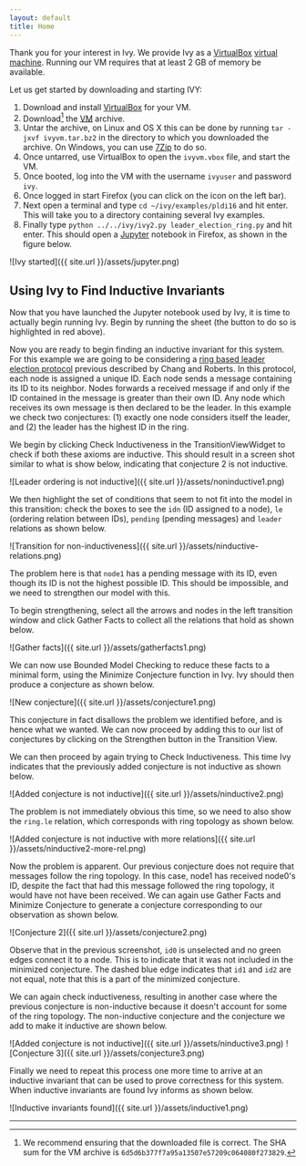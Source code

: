 ```yaml
---
layout: default
title: Home
---
```

Thank you for your interest in Ivy. We provide Ivy as a [VirtualBox](https://www.virtualbox.org) [virtual machine](http://www.cs.tau.ac.il/~odedp/ivyvm.tar.bz2). Running our VM requires that at least 2 GB of memory be available. 

Let us get started by downloading and starting IVY:

1. Download and install [VirtualBox](https://www.virtualbox.org) for your VM.
2. Download[^1] the [VM](http://www.cs.tau.ac.il/~odedp/ivyvm.tar.bz2) archive.
3. Untar the archive, on Linux and OS X this can be done by running `tar -jxvf ivyvm.tar.bz2` in the directory to which you downloaded the archive. On Windows, you can use [7Zip](http://www.7-zip.org/download.html) to do so.
3. Once untarred, use VirtualBox to open the `ivyvm.vbox` file, and start the VM.
4. Once booted, log into the VM with the username `ivyuser` and password `ivy`.
5. Once logged in start Firefox (you can click on the icon on the left bar).
6. Next open a terminal and type `cd ~/ivy/examples/pldi16` and hit enter. This will take you to a directory containing several Ivy examples. 
7. Finally type `python ../../ivy/ivy2.py leader_election_ring.py` and hit enter. This should open a [Jupyter](http://jupyter.org/) notebook in Firefox, as shown in the figure below.

![Ivy started]({{ site.url }}/assets/jupyter.png)

Using Ivy to Find Inductive Invariants
--------------------------------------
Now that you have launched the Jupyter notebook used by Ivy, it is time to actually begin running Ivy. Begin by running the sheet (the button to do so is highlighted in red above). 

Now you are ready to begin finding an inductive invariant for this system. For this example we are going to be considering a [ring based leader election protocol](http://cs.ucsb.edu/~hatem/cs271/decentralized-extrema-finding.pdf) previous described by Chang and Roberts. In this protocol, each node is assigned a unique ID. Each node sends a message containing its ID to its neighbor. Nodes forwards a received message if and only if the ID contained in the message is greater than their own ID. Any node which receives its own message is then declared to be the leader.  In this example we check two conjectures: (1) exactly one node considers itself the leader, and (2) the leader has the highest ID in the ring.

We begin by clicking Check Inductiveness in the TransitionViewWidget to check if both these axioms are inductive. This should result in a screen shot similar to what is show below, indicating that conjecture 2 is not inductive.

![Leader ordering is not inductive]({{ site.url }}/assets/noninductive1.png)

We then highlight the set of conditions that seem to not fit into the model in this transition: check the boxes to see the `idn` (ID assigned to a node), `le` (ordering relation between IDs), `pending` (pending messages) and `leader` relations as shown below.

![Transition for non-inductiveness]({{ site.url }}/assets/ninductive-relations.png)

The problem here is that `node1` has a pending message with its ID, even though its ID is not the highest possible ID. This should be impossible, and we need to strengthen our model with this.

To begin strengthening, select all the arrows and nodes in the left transition window and click Gather Facts to collect all the relations that hold as shown below.

![Gather facts]({{ site.url }}/assets/gatherfacts1.png)

We can now use Bounded Model Checking to reduce these facts to a minimal form, using the Minimize Conjecture function in Ivy. Ivy should then produce a conjecture as shown below.

![New conjecture]({{ site.url }}/assets/conjecture1.png)

This conjecture in fact disallows the problem we identified before, and is hence what we wanted. We can now proceed by adding this to our list of conjectures by clicking on the Strengthen button in the Transition View.

We can then proceed by again trying to Check Inductiveness. This time Ivy indicates that the previously added conjecture is not inductive as shown below.

![Added conjecture is not inductive]({{ site.url }}/assets/ninductive2.png)

The problem is not immediately obvious this time, so we need to also show the `ring.le` relation, which corresponds with ring topology as shown below.

![Added conjecture is not inductive with more relations]({{ site.url }}/assets/ninductive2-more-rel.png)

Now the problem is apparent. Our previous conjecture does not require that messages follow the ring topology. In this case, node1 has received node0's ID, despite the fact that had this message followed the ring topology, it would have not have been received. We can again use Gather Facts and Minimize Conjecture to generate a conjecture corresponding to our observation as shown below.

![Conjecture 2]({{ site.url }}/assets/conjecture2.png)

Observe that in the previous screenshot, `id0` is unselected and no green edges connect it to a node. This is to indicate that it was not included in the minimized conjecture. The dashed blue edge indicates that `id1` and `id2` are not equal, note that this is a part of the minimized conjecture.

We can again check inductiveness, resulting in another case where the previous conjecture is non-inductive because it doesn't account for some of the ring topology. The non-inductive conjecture and the conjecture we add to make it inductive are shown below.

![Added conjecture is not inductive]({{ site.url }}/assets/ninductive3.png)
![Conjecture 3]({{ site.url }}/assets/conjecture3.png)

Finally we need to repeat this process one more time to arrive at an inductive invariant that can be used to prove correctness for this system. When inductive invariants are found Ivy informs as shown below.

![Inductive invariants found]({{ site.url }}/assets/inductive1.png)

<hr />

[^1]: We recommend ensuring that the downloaded file is correct. The SHA sum for the VM archive is ``6d5d6b377f7a95a13507e57209c064080f273829``.
